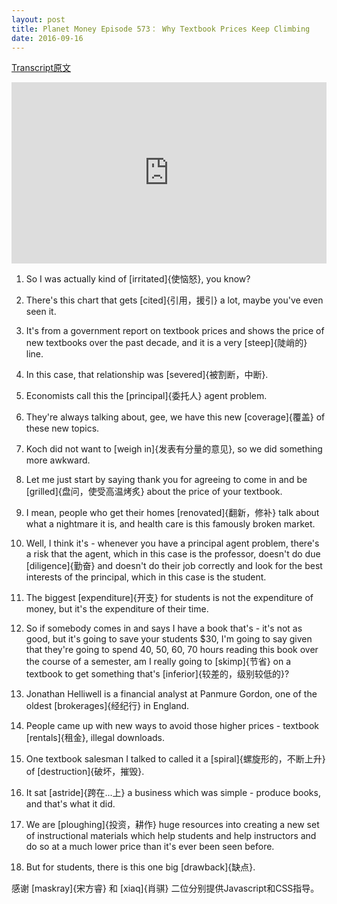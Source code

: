 ```yaml
---
layout: post
title: Planet Money Episode 573： Why Textbook Prices Keep Climbing
date: 2016-09-16
---
```


[Transcript原文](http://www.npr.org/sections/money/2016/09/16/494266135/episode-573-why-textbook-prices-keep-climbing)

<iframe src="https://www.npr.org/player/embed/494266135/494267653" width="100%" height="290" frameborder="0" scrolling="no" title="NPR embedded audio player"></iframe>

1. So I was actually kind of [irritated]{使恼怒}, you know? 

2. There's this chart that gets [cited]{引用，援引}  a lot, maybe you've even seen it. 

3. It's from a government report on textbook prices and shows the price of new textbooks over the past decade, and it is a very [steep]{陡峭的} line. 

4. In this case, that relationship was [severed]{被割断，中断}. 

5. Economists call this the [principal]{委托人} agent problem. 

6. They're always talking about, gee, we have this new [coverage]{覆盖} of these new topics. 

7. Koch did not want to [weigh in]{发表有分量的意见}, so we did something more awkward. 

8. Let me just start by saying thank you for agreeing to come in and be [grilled]{盘问，使受高温烤炙} about the price of your textbook.

9. I mean, people who get their homes [renovated]{翻新，修补} talk about what a nightmare it is, and health care is this famously broken market.


10. Well, I think it's - whenever you have a principal agent problem, there's a risk that the agent, which in this case is the professor, doesn't do due [diligence]{勤奋} and doesn't do their job correctly and look for the best interests of the principal, which in this case is the student. 

11. The biggest [expenditure]{开支} for students is not the expenditure of money, but it's the expenditure of their time. 

12. So if somebody comes in and says I have a book that's - it's not as good, but it's going to save your students $30, I'm going to say given that they're going to spend 40, 50, 60, 70 hours reading this book over the course of a semester, am I really going to [skimp]{节省} on a textbook to get something that's [inferior]{较差的，级别较低的}? 

13. Jonathan Helliwell is a financial analyst at Panmure Gordon, one of the oldest [brokerages]{经纪行} in England. 

14. People came up with new ways to avoid those higher prices - textbook [rentals]{租金}, illegal downloads. 

15. One textbook salesman I talked to called it a [spiral]{螺旋形的，不断上升} of [destruction]{破坏，摧毁}.

16. It sat [astride]{跨在...上} a business which was simple - produce books, and that's what it did. 

17. We are [ploughing]{投资，耕作} huge resources into creating a new set of instructional materials which help students and help instructors and do so at a much lower price than it's ever been seen before.

18. But for students, there is this one big [drawback]{缺点}. 

感谢 [maskray]{宋方睿} 和 [xiaq]{肖骐} 二位分别提供Javascript和CSS指导。
